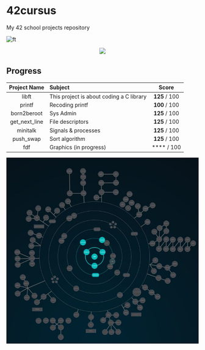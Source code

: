 # 42cursus
My 42 school projects repository

![ft](https://user-images.githubusercontent.com/114330677/232307036-6a206ba8-5c8d-4925-bd17-c4a381c50641.jpg)

<p align="center"><img src= "https://user-images.githubusercontent.com/114330677/232332298-7bf3deb1-b125-4ffa-8765-e3fe92ba8634.jpg"></p>

## Progress

<p></p>

|  Project Name | Subject                |       Score      |
|:-------------:|:--------------- |:----------------:|
|libft| This project is about coding a C library |   **125** / 100  |
|printf| Recoding printf  |   **100** / 100  |
|born2beroot| Sys Admin  |   **125** / 100  |
|get_next_line|File descriptors |   **125** / 100  |
|minitalk| Signals & processes |   **125** / 100  |
|push_swap| Sort algorithm |   **125** / 100  |
|fdf| Graphics (in progress) |   **** / 100  |



<p align="center">
  <img src="./holygraf.jpg" alt="image"/>
</p>
